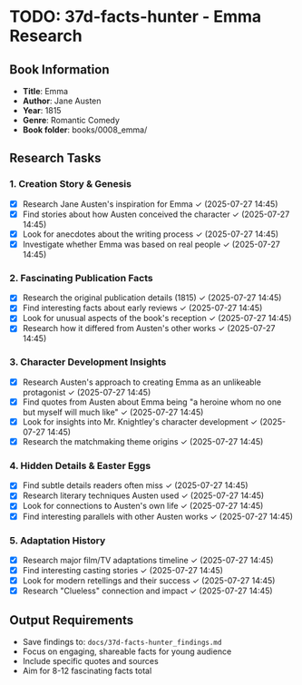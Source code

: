 # TODO: 37d-facts-hunter - Emma Research

## Book Information
- **Title**: Emma
- **Author**: Jane Austen
- **Year**: 1815
- **Genre**: Romantic Comedy
- **Book folder**: books/0008_emma/

## Research Tasks

### 1. Creation Story & Genesis
- [x] Research Jane Austen's inspiration for Emma ✓ (2025-07-27 14:45)
- [x] Find stories about how Austen conceived the character ✓ (2025-07-27 14:45)
- [x] Look for anecdotes about the writing process ✓ (2025-07-27 14:45)
- [x] Investigate whether Emma was based on real people ✓ (2025-07-27 14:45)

### 2. Fascinating Publication Facts
- [x] Research the original publication details (1815) ✓ (2025-07-27 14:45)
- [x] Find interesting facts about early reviews ✓ (2025-07-27 14:45)
- [x] Look for unusual aspects of the book's reception ✓ (2025-07-27 14:45)
- [x] Research how it differed from Austen's other works ✓ (2025-07-27 14:45)

### 3. Character Development Insights
- [x] Research Austen's approach to creating Emma as an unlikeable protagonist ✓ (2025-07-27 14:45)
- [x] Find quotes from Austen about Emma being "a heroine whom no one but myself will much like" ✓ (2025-07-27 14:45)
- [x] Look for insights into Mr. Knightley's character development ✓ (2025-07-27 14:45)
- [x] Research the matchmaking theme origins ✓ (2025-07-27 14:45)

### 4. Hidden Details & Easter Eggs
- [x] Find subtle details readers often miss ✓ (2025-07-27 14:45)
- [x] Research literary techniques Austen used ✓ (2025-07-27 14:45)
- [x] Look for connections to Austen's own life ✓ (2025-07-27 14:45)
- [x] Find interesting parallels with other Austen works ✓ (2025-07-27 14:45)

### 5. Adaptation History
- [x] Research major film/TV adaptations timeline ✓ (2025-07-27 14:45)
- [x] Find interesting casting stories ✓ (2025-07-27 14:45)
- [x] Look for modern retellings and their success ✓ (2025-07-27 14:45)
- [x] Research "Clueless" connection and impact ✓ (2025-07-27 14:45)

## Output Requirements
- Save findings to: `docs/37d-facts-hunter_findings.md`
- Focus on engaging, shareable facts for young audience
- Include specific quotes and sources
- Aim for 8-12 fascinating facts total